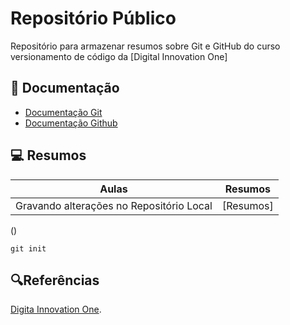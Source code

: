 # Repositório Público

Repositório para armazenar resumos sobre Git e GitHub do curso versionamento de código da [Digital Innovation One]

## 📑 Documentação
- [Documentação Git](https://git-scm.com/doc)
- [Documentação Github](https://https://docs.github.com/)

## 💻 Resumos

| Aulas | Resumos |
|-------|---------|
| Gravando alterações no Repositório Local | [Resumos]
() 

````
git init
````

## 🔍Referências
[Digita Innovation One]().